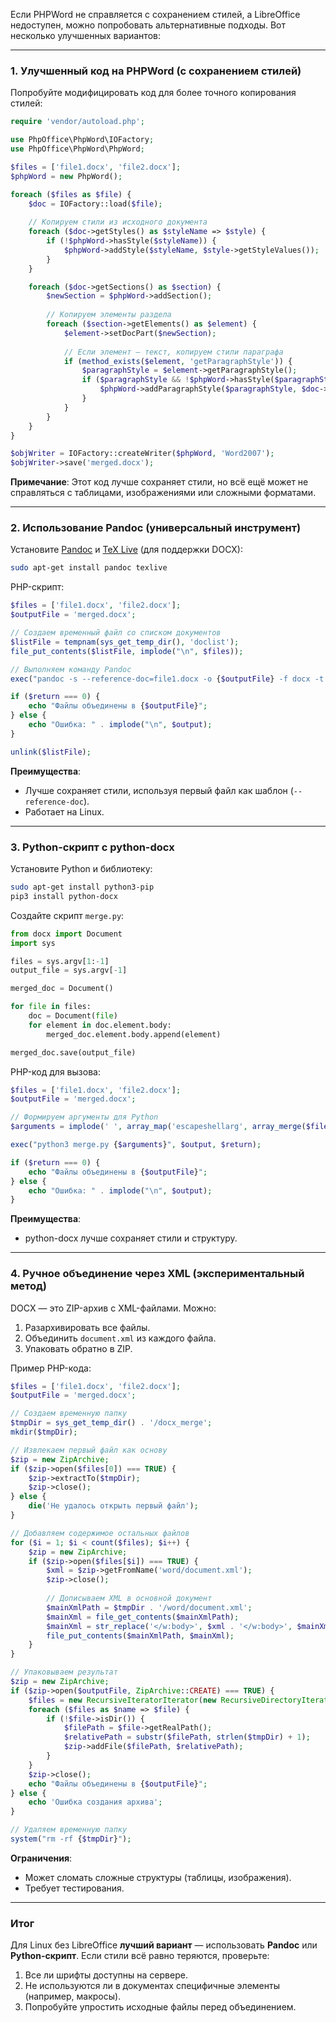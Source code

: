 Если PHPWord не справляется с сохранением стилей, а LibreOffice недоступен, можно попробовать альтернативные подходы. Вот несколько улучшенных вариантов:

---

### 1. Улучшенный код на PHPWord (с сохранением стилей)
Попробуйте модифицировать код для более точного копирования стилей:

```php
require 'vendor/autoload.php';

use PhpOffice\PhpWord\IOFactory;
use PhpOffice\PhpWord\PhpWord;

$files = ['file1.docx', 'file2.docx'];
$phpWord = new PhpWord();

foreach ($files as $file) {
    $doc = IOFactory::load($file);
    
    // Копируем стили из исходного документа
    foreach ($doc->getStyles() as $styleName => $style) {
        if (!$phpWord->hasStyle($styleName)) {
            $phpWord->addStyle($styleName, $style->getStyleValues());
        }
    }

    foreach ($doc->getSections() as $section) {
        $newSection = $phpWord->addSection();
        
        // Копируем элементы раздела
        foreach ($section->getElements() as $element) {
            $element->setDocPart($newSection);
            
            // Если элемент — текст, копируем стили параграфа
            if (method_exists($element, 'getParagraphStyle')) {
                $paragraphStyle = $element->getParagraphStyle();
                if ($paragraphStyle && !$phpWord->hasStyle($paragraphStyle)) {
                    $phpWord->addParagraphStyle($paragraphStyle, $doc->getStyle($paragraphStyle)->getStyleValues());
                }
            }
        }
    }
}

$objWriter = IOFactory::createWriter($phpWord, 'Word2007');
$objWriter->save('merged.docx');
```

**Примечание**: Этот код лучше сохраняет стили, но всё ещё может не справляться с таблицами, изображениями или сложными форматами.

---

### 2. Использование Pandoc (универсальный инструмент)
Установите [Pandoc](https://pandoc.org/) и [TeX Live](https://www.tug.org/texlive/) (для поддержки DOCX):

```bash
sudo apt-get install pandoc texlive
```

PHP-скрипт:
```php
$files = ['file1.docx', 'file2.docx'];
$outputFile = 'merged.docx';

// Создаем временный файл со списком документов
$listFile = tempnam(sys_get_temp_dir(), 'doclist');
file_put_contents($listFile, implode("\n", $files));

// Выполняем команду Pandoc
exec("pandoc -s --reference-doc=file1.docx -o {$outputFile} -f docx -t docx $(cat {$listFile})", $output, $return);

if ($return === 0) {
    echo "Файлы объединены в {$outputFile}";
} else {
    echo "Ошибка: " . implode("\n", $output);
}

unlink($listFile);
```

**Преимущества**:
- Лучше сохраняет стили, используя первый файл как шаблон (`--reference-doc`).
- Работает на Linux.

---

### 3. Python-скрипт с python-docx
Установите Python и библиотеку:
```bash
sudo apt-get install python3-pip
pip3 install python-docx
```

Создайте скрипт `merge.py`:
```python
from docx import Document
import sys

files = sys.argv[1:-1]
output_file = sys.argv[-1]

merged_doc = Document()

for file in files:
    doc = Document(file)
    for element in doc.element.body:
        merged_doc.element.body.append(element)

merged_doc.save(output_file)
```

PHP-код для вызова:
```php
$files = ['file1.docx', 'file2.docx'];
$outputFile = 'merged.docx';

// Формируем аргументы для Python
$arguments = implode(' ', array_map('escapeshellarg', array_merge($files, [$outputFile])));

exec("python3 merge.py {$arguments}", $output, $return);

if ($return === 0) {
    echo "Файлы объединены в {$outputFile}";
} else {
    echo "Ошибка: " . implode("\n", $output);
}
```

**Преимущества**:
- python-docx лучше сохраняет стили и структуру.

---

### 4. Ручное объединение через XML (экспериментальный метод)
DOCX — это ZIP-архив с XML-файлами. Можно:
1. Разархивировать все файлы.
2. Объединить `document.xml` из каждого файла.
3. Упаковать обратно в ZIP.

Пример PHP-кода:
```php
$files = ['file1.docx', 'file2.docx'];
$outputFile = 'merged.docx';

// Создаем временную папку
$tmpDir = sys_get_temp_dir() . '/docx_merge';
mkdir($tmpDir);

// Извлекаем первый файл как основу
$zip = new ZipArchive;
if ($zip->open($files[0]) === TRUE) {
    $zip->extractTo($tmpDir);
    $zip->close();
} else {
    die('Не удалось открыть первый файл');
}

// Добавляем содержимое остальных файлов
for ($i = 1; $i < count($files); $i++) {
    $zip = new ZipArchive;
    if ($zip->open($files[$i]) === TRUE) {
        $xml = $zip->getFromName('word/document.xml');
        $zip->close();
        
        // Дописываем XML в основной документ
        $mainXmlPath = $tmpDir . '/word/document.xml';
        $mainXml = file_get_contents($mainXmlPath);
        $mainXml = str_replace('</w:body>', $xml . '</w:body>', $mainXml);
        file_put_contents($mainXmlPath, $mainXml);
    }
}

// Упаковываем результат
$zip = new ZipArchive;
if ($zip->open($outputFile, ZipArchive::CREATE) === TRUE) {
    $files = new RecursiveIteratorIterator(new RecursiveDirectoryIterator($tmpDir));
    foreach ($files as $name => $file) {
        if (!$file->isDir()) {
            $filePath = $file->getRealPath();
            $relativePath = substr($filePath, strlen($tmpDir) + 1);
            $zip->addFile($filePath, $relativePath);
        }
    }
    $zip->close();
    echo "Файлы объединены в {$outputFile}";
} else {
    echo 'Ошибка создания архива';
}

// Удаляем временную папку
system("rm -rf {$tmpDir}");
```

**Ограничения**:
- Может сломать сложные структуры (таблицы, изображения).
- Требует тестирования.

---

### Итог
Для Linux без LibreOffice **лучший вариант** — использовать **Pandoc** или **Python-скрипт**. Если стили всё равно теряются, проверьте:
1. Все ли шрифты доступны на сервере.
2. Не используются ли в документах специфичные элементы (например, макросы).
3. Попробуйте упростить исходные файлы перед объединением.